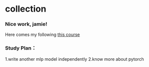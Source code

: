 # collection
### Nice work, jamie!
Here comes my following [this course](https://github.com/raynardj/python4ml)
### Study Plan：
1.write another mlp model independently
2.know more about pytorch 